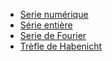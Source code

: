 
- [Serie numérique](./chapter-s/serie-numerique/)
- [Série entière](./chapter-s/serie-entiere/chapter-s.pdf)
- [Serie de Fourier](./chapter-s/serie-fourier/chapter-s.pdf)
- [Trèfle de Habenicht](./trefle-habenicht.md)